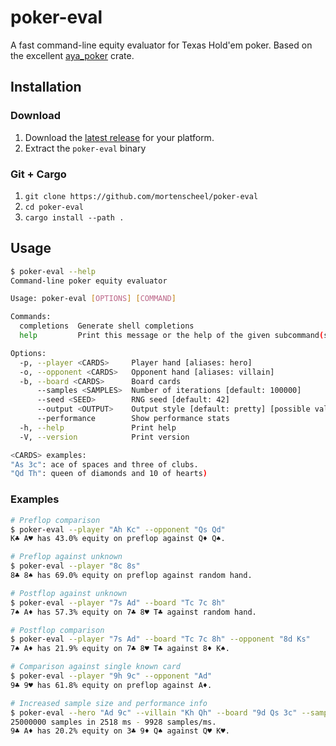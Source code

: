 # poker-eval
A fast command-line equity evaluator for Texas Hold'em poker. Based on the excellent [aya_poker](https://docs.rs/aya_poker/latest/aya_poker/) crate.

## Installation
### Download
1. Download the [latest release](https://github.com/mortenscheel/poker-eval/releases/latest) for your platform.
2. Extract the `poker-eval` binary

### Git + Cargo
1. `git clone https://github.com/mortenscheel/poker-eval`
2. `cd poker-eval`
3. `cargo install --path .`

## Usage
```bash
$ poker-eval --help
Command-line poker equity evaluator

Usage: poker-eval [OPTIONS] [COMMAND]

Commands:
  completions  Generate shell completions
  help         Print this message or the help of the given subcommand(s)

Options:
  -p, --player <CARDS>     Player hand [aliases: hero]
  -o, --opponent <CARDS>   Opponent hand [aliases: villain]
  -b, --board <CARDS>      Board cards
      --samples <SAMPLES>  Number of iterations [default: 100000]
      --seed <SEED>        RNG seed [default: 42]
      --output <OUTPUT>    Output style [default: pretty] [possible values: pretty, numeric]
      --performance        Show performance stats
  -h, --help               Print help
  -V, --version            Print version

<CARDS> examples:
"As 3c": ace of spaces and three of clubs.
"Qd Th": queen of diamonds and 10 of hearts)
```

### Examples
```bash
# Preflop comparison
$ poker-eval --player "Ah Kc" --opponent "Qs Qd"
K♣ A♥ has 43.0% equity on preflop against Q♦ Q♠.

# Preflop against unknown
$ poker-eval --player "8c 8s"
8♣ 8♠ has 69.0% equity on preflop against random hand.

# Postflop against unknown
$ poker-eval --player "7s Ad" --board "Tc 7c 8h"
7♠ A♦ has 57.3% equity on 7♣ 8♥ T♣ against random hand.

# Postflop comparison
$ poker-eval --player "7s Ad" --board "Tc 7c 8h" --opponent "8d Ks"
7♠ A♦ has 21.9% equity on 7♣ 8♥ T♣ against 8♦ K♠.

# Comparison against single known card
$ poker-eval --player "9h 9c" --opponent "Ad"
9♣ 9♥ has 61.8% equity on preflop against A♦.

# Increased sample size and performance info
$ poker-eval --hero "Ad 9c" --villain "Kh Qh" --board "9d Qs 3c" --samples 25000000 --performance
25000000 samples in 2518 ms - 9928 samples/ms.
9♣ A♦ has 20.2% equity on 3♣ 9♦ Q♠ against Q♥ K♥.
```